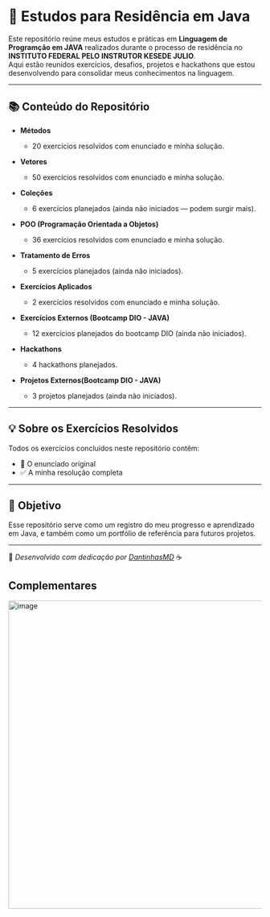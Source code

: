 # 🧠 Estudos para Residência em Java

Este repositório reúne meus estudos e práticas em **Linguagem de Programção em JAVA** realizados durante o processo de residência no **INSTITUTO FEDERAL PELO INSTRUTOR KESEDE JULIO**.  
Aqui estão reunidos exercícios, desafios, projetos e hackathons que estou desenvolvendo para consolidar meus conhecimentos na linguagem.

---

## 📚 Conteúdo do Repositório

- **Métodos**
    - 20 exercícios resolvidos com enunciado e minha solução.

- **Vetores**
    - 50 exercícios resolvidos com enunciado e minha solução.

- **Coleções**
    - 6 exercícios planejados (ainda não iniciados — podem surgir mais).

- **POO (Programação Orientada a Objetos)**
    - 36 exercícios resolvidos com enunciado e minha solução.

- **Tratamento de Erros**
    - 5 exercícios planejados (ainda não iniciados).

- **Exercícios Aplicados**
    - 2 exercícios resolvidos com enunciado e minha solução.

- **Exercícios Externos (Bootcamp DIO - JAVA)**
    - 12 exercícios planejados do bootcamp DIO (ainda não iniciados).

- **Hackathons**
    - 4 hackathons planejados.

- **Projetos Externos(Bootcamp DIO - JAVA)**
    - 3 projetos planejados (ainda não iniciados).

---

## 💡 Sobre os Exercícios Resolvidos

Todos os exercícios concluídos neste repositório contêm:
- 📌 O enunciado original
- ✅ A minha resolução completa

---

## 🚀 Objetivo

Esse repositório serve como um registro do meu progresso e aprendizado em Java, e também como um portfólio de referência para futuros projetos.

---

📍 *Desenvolvido com dedicação por [DantinhasMD](https://github.com/DantinhasMD)* ☕

## Complementares
<img width="868" height="612" alt="image" src="https://github.com/user-attachments/assets/06ec5cb0-9ae7-4ea5-8209-1f66a71ca41c" />
